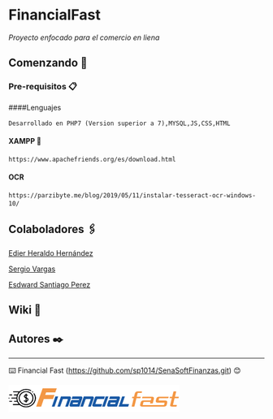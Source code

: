 # FinancialFast

_Proyecto enfocado para el comercio en liena_

## Comenzando 🚀

### Pre-requisitos 📋

####Lenguajes

```
Desarrollado en PHP7 (Version superior a 7),MYSQL,JS,CSS,HTML
```
#### XAMPP 💾
```
https://www.apachefriends.org/es/download.html
```
#### OCR
```
https://parzibyte.me/blog/2019/05/11/instalar-tesseract-ocr-windows-10/
```
## Colaboladores 🖇️

[Edier Heraldo Hernández](https://github.com/eideard-hm/) 


[Sergio Vargas](https://github.com/Sergio-Vargas/)


[Esdward Santiago Perez](https://github.com/sp1014)


## Wiki 📖


## Autores ✒️

---
⌨️ Financial Fast (https://github.com/sp1014/SenaSoftFinanzas.git) 😊

<img src="Public/Assets/images/Logo.png" alt="FinancialFast"/>
